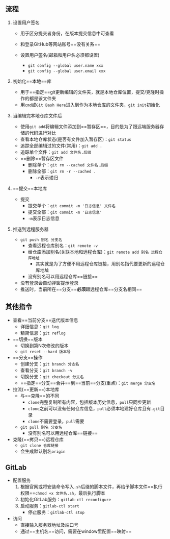 ## 流程

1. 设置用户签名
   - 用于区分提交者身份，在版本提交信息中可查看
   - 和登录GitHub等网站账号==没有关系==

   - 设置用户签名(邮箱和用户名必须都设置)
     - `git config --global user.name xxx`
     - `git config --global user.email xxx`
2. 初始化==本地==库

   - 用于==指定==git更新编辑的文件夹，就是本地仓库位置，提交/克隆时操作的都是该文件夹
   - 用`cmd`或`Git Bash Here`进入到作为本地仓库的文件夹，`git init`初始化
3. 当编辑完本地仓库文件后
   - 使用`git add`将编辑文件添加到==暂存区==，目的是为了跟远端服务器存储的代码进行对比
   - 查看本地仓库状态(是否有文件加入暂存区)：`git status`
   - 追踪全部编辑过的文件(常用)：`git add .`
   - 追踪单个文件：`git add 文件名.后缀`
   - ==删除==暂存区文件
     - 删除单个：`git rm --cached 文件名.后缀`
     - 删除全部：`git rm -r --cached .`
       - `-r`表示递归
4. ==提交==本地库
   - 提交
     - 提交单个：`git commit -m '日志信息' 文件名`
     - 提交全部：`git commit -m '日志信息'`
     - `-m`表示日志信息
5. 推送到远程服务器
   - `git push 别名 分支名`
     - 查看远程仓库别名：`git remote -v`
     - 给仓库添加别名(关联本地和远程仓库)：`git remote add 别名 远程仓库地址`
       - 其实就是为了方便不用远程仓库链接，用别名指代要更新的远程仓库地址
     - 没有别名可以用远程仓库==链接==
   - 没有登录会自动弹窗提示登录
   - 推送时，当前所在==分支==**必须**跟远程仓库==分支名相同==

## 其他指令

- 查看==当前分支==迭代版本信息
  - 详细信息：`git log`
  - 精简信息：`git reflog `
- ==切换==版本
  - 切换到第N次修改的版本
  - `git reset --hard 版本号`
- ==分支==操作
  - 创建分支：`git branch 分支名`
  - 查看分支：`git branch -v`
  - 切换分支：`git checkout 分支名`
  - ==指定==分支==合并==到==当前==分支(重点)：`git merge 分支名`
- 拉流(==更新==)本地库
  - 与==克隆==的不同
    - `clone`完整复制所有内容，包括版本历史信息，`pull`只同步更新
    - `clone`之前可以没有任何仓库信息，`pull`必须本地建好仓库且有`.git`目录
    - `clone`不需要登录，`pull`需要
  - `git pull 别名 分支名`
    - 没有别名可以用远程仓库==链接==
- 克隆(==拷贝==)远程仓库
  - `git clone 仓库链接`
  - 会生成默认别名`origin`

## GitLab

- 配置服务
  1. 根据官网或将安装命令写入`.sh`后缀的脚本文件，再给予脚本文件==执行权限==`chmod +x 文件名.sh`，最后执行脚本
  2. 初始化GitLab服务：`gitlab-ctl reconfigure`
  3. 启动服务：`gitlab-ctl start`
     - 停止服务：`gitlab-ctl stop`
- 访问
  - 直接输入服务器地址及端口号
  - 通过==主机名==访问，需要在window里配置==映射==